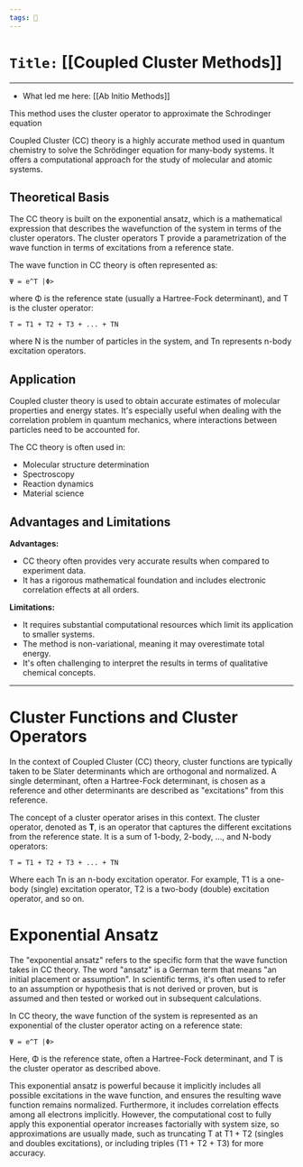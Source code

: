 ```yaml
---
tags: 🧪
---
```

# `Title:` [[Coupled Cluster Methods]]
--- 

- What led me here: [[Ab Initio Methods]]


This method uses the cluster operator to approximate the Schrodinger equation



Coupled Cluster (CC) theory is a highly accurate method used in quantum chemistry to solve the Schrödinger equation for many-body systems. It offers a computational approach for the study of molecular and atomic systems.

## Theoretical Basis

The CC theory is built on the exponential ansatz, which is a mathematical expression that describes the wavefunction of the system in terms of the cluster operators. The cluster operators T provide a parametrization of the wave function in terms of excitations from a reference state.

The wave function in CC theory is often represented as:

`Ψ = e^T |Φ>`

where Φ is the reference state (usually a Hartree-Fock determinant), and T is the cluster operator:

`T = T1 + T2 + T3 + ... + TN`

where N is the number of particles in the system, and Tn represents n-body excitation operators.

## Application

Coupled cluster theory is used to obtain accurate estimates of molecular properties and energy states. It's especially useful when dealing with the correlation problem in quantum mechanics, where interactions between particles need to be accounted for.

The CC theory is often used in:

- Molecular structure determination
- Spectroscopy
- Reaction dynamics
- Material science

## Advantages and Limitations

**Advantages:**

- CC theory often provides very accurate results when compared to experiment data.
- It has a rigorous mathematical foundation and includes electronic correlation effects at all orders.

**Limitations:**

- It requires substantial computational resources which limit its application to smaller systems.
- The method is non-variational, meaning it may overestimate total energy.
- It's often challenging to interpret the results in terms of qualitative chemical concepts.

---


# Cluster Functions and Cluster Operators

In the context of Coupled Cluster (CC) theory, cluster functions are typically taken to be Slater determinants which are orthogonal and normalized. A single determinant, often a Hartree-Fock determinant, is chosen as a reference and other determinants are described as "excitations" from this reference.

The concept of a cluster operator arises in this context. The cluster operator, denoted as **T**, is an operator that captures the different excitations from the reference state. It is a sum of 1-body, 2-body, ..., and N-body operators:

`T = T1 + T2 + T3 + ... + TN`

Where each Tn is an n-body excitation operator. For example, T1 is a one-body (single) excitation operator, T2 is a two-body (double) excitation operator, and so on. 

# Exponential Ansatz

The "exponential ansatz" refers to the specific form that the wave function takes in CC theory. The word "ansatz" is a German term that means "an initial placement or assumption". In scientific terms, it's often used to refer to an assumption or hypothesis that is not derived or proven, but is assumed and then tested or worked out in subsequent calculations.

In CC theory, the wave function of the system is represented as an exponential of the cluster operator acting on a reference state:

`Ψ = e^T |Φ>`

Here, Φ is the reference state, often a Hartree-Fock determinant, and T is the cluster operator as described above.

This exponential ansatz is powerful because it implicitly includes all possible excitations in the wave function, and ensures the resulting wave function remains normalized. Furthermore, it includes correlation effects among all electrons implicitly. However, the computational cost to fully apply this exponential operator increases factorially with system size, so approximations are usually made, such as truncating T at T1 + T2 (singles and doubles excitations), or including triples (T1 + T2 + T3) for more accuracy.